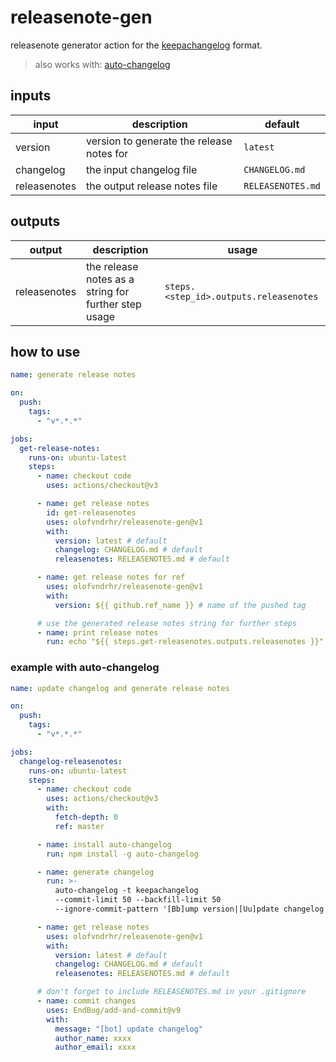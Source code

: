# releasenote-gen

releasenote generator action for the [keepachangelog](https://keepachangelog.com/en/1.1.0/) format.

> also works with: [auto-changelog](https://github.com/cookpete/auto-changelog)

## inputs

| **input**    | **description**                           | **default**       |
|--------------|-------------------------------------------|-------------------|
| version      | version to generate the release notes for | `latest`          |
| changelog    | the input changelog file                  | `CHANGELOG.md`    |
| releasenotes | the output release notes file             | `RELEASENOTES.md` |

## outputs

| **output**   | **description**                                      | **usage**                              |
|--------------|------------------------------------------------------|----------------------------------------|
| releasenotes | the release notes as a string for further step usage | `steps.<step_id>.outputs.releasenotes` |

## how to use

```yml
name: generate release notes

on:
  push:
    tags:
      - "v*.*.*"

jobs:
  get-release-notes:
    runs-on: ubuntu-latest
    steps:
      - name: checkout code
        uses: actions/checkout@v3

      - name: get release notes
        id: get-releasenotes
        uses: olofvndrhr/releasenote-gen@v1
        with:
          version: latest # default
          changelog: CHANGELOG.md # default
          releasenotes: RELEASENOTES.md # default

      - name: get release notes for ref
        uses: olofvndrhr/releasenote-gen@v1
        with:
          version: ${{ github.ref_name }} # name of the pushed tag

      # use the generated release notes string for further steps
      - name: print release notes
        run: echo "${{ steps.get-releasenotes.outputs.releasenotes }}"
```

### example with auto-changelog

```yml
name: update changelog and generate release notes

on:
  push:
    tags:
      - "v*.*.*"

jobs:
  changelog-releasenotes:
    runs-on: ubuntu-latest
    steps:
      - name: checkout code
        uses: actions/checkout@v3
        with:
          fetch-depth: 0
          ref: master

      - name: install auto-changelog
        run: npm install -g auto-changelog

      - name: generate changelog
        run: >-
          auto-changelog -t keepachangelog
          --commit-limit 50 --backfill-limit 50
          --ignore-commit-pattern '[Bb]ump version|[Uu]pdate changelog|[Mm]erge pull request'      

      - name: get release notes
        uses: olofvndrhr/releasenote-gen@v1
        with:
          version: latest # default
          changelog: CHANGELOG.md # default
          releasenotes: RELEASENOTES.md # default

      # don't forget to include RELEASENOTES.md in your .gitignore
      - name: commit changes
        uses: EndBug/add-and-commit@v9
        with:
          message: "[bot] update changelog"
          author_name: xxxx
          author_email: xxxx
```
